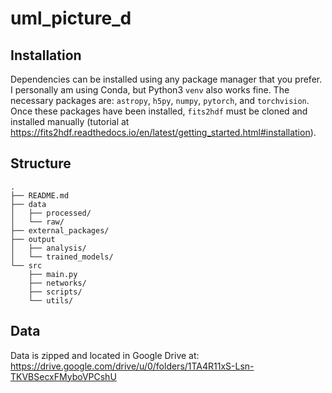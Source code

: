 # uml_picture_d

## Installation

Dependencies can be installed using any package manager that you prefer.
I personally am using Conda, but Python3 `venv` also works fine.
The necessary packages are: `astropy`, `h5py`, `numpy`, `pytorch`, and `torchvision`.
Once these packages have been installed, `fits2hdf` must be cloned and installed manually (tutorial at https://fits2hdf.readthedocs.io/en/latest/getting_started.html#installation).

## Structure

    .
    ├── README.md
    ├── data
    │   ├── processed/
    │   └── raw/
    ├── external_packages/
    ├── output
    │   ├── analysis/
    │   └── trained_models/
    └── src
        ├── main.py
        ├── networks/
        ├── scripts/
        └── utils/

## Data

Data is zipped and located in Google Drive at:
https://drive.google.com/drive/u/0/folders/1TA4R11xS-Lsn-TKVBSecxFMyboVPCshU
